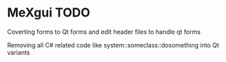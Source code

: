 MeXgui TODO
======

Coverting forms to Qt forms and edit header files to handle qt forms

Removing all C# related code like system::someclass::dosomething into Qt variants




